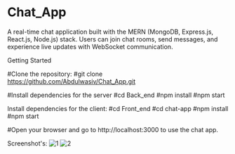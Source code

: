# Chat_App

A real-time chat application built with the MERN (MongoDB, Express.js, React.js, Node.js) stack. Users can join chat rooms, send messages, and experience live updates with WebSocket communication.

Getting Started

#Clone the repository:
#git clone https://github.com/Abdulwasiv/Chat_App.git

#Install dependencies for the server
#cd Back_end
#npm install
#npm start

Install dependencies for the client:
#cd Front_end
#cd chat-app
#npm install
#npm start

#Open your browser and go to http://localhost:3000 to use the chat app.

Screenshot's:
![1](https://github.com/Abdulwasiv/Chat_App/assets/113840728/6c3697a9-2af4-40cc-a7fd-d1f25f103a5e)
![2](https://github.com/Abdulwasiv/Chat_App/assets/113840728/0809f800-008e-47e2-80a1-bae0980688cc)

